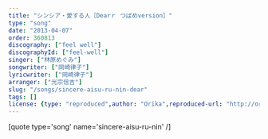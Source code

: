 ```yaml
---
title: "シンシア・愛する人［Dearｒ つばめversion］"
type: "song"
date: "2013-04-07"
order: 360813
discography: ["feel well"]
discographyId: ["feel-well"]
singer: ["林原めぐみ"]
songwriter: ["岡崎律子"]
lyricwriter: ["岡崎律子"]
arranger: ["光宗信吉"]
slug: "/songs/sincere-aisu-ru-nin-dear"
tags: []
license: {type: "reproduced",author: "Orika",reproduced-url: "http://orikamushi.myweb.hinet.net",reproduced-website: "織歌蟲"}
---
```


\[quote type='song' name='sincere-aisu-ru-nin' /\]
